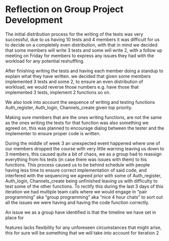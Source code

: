 # Reflection on Group Project Development

The initial distribution process for the writing of the tests was very successful, due to us having 10 tests and 4 members it was difficult for us to decide on a completely even distribution, with that in mind we decided that some members will write 3 tests and some will write 2, with a follow up meeting on Friday for members to express any issues they had with the workload for any potential reshuffling.  

After finishing writing the tests and having each member doing a standup to explain what they have written. we decided that given some members implemented 3 tests and some 2, to ensure an even distribution of workload, we would reverse those numbers e.g. have those that implemented 3 tests, implement 2 functions so on.  

We also took into account the sequence of writing and testing functions  Auth_register, Auth_login, Channels_create given top priority. 

Making sure members that are the ones writing functions, are not the same as the ones writing the tests for that function was also something we agreed on, this was planned to encourage dialog between the tester and the implementer to ensure proper code is written. 
 
During the middle of week 3 an unexpected event happened where one of our members dropped the course with very little warning leaving us down to 3 members, this caused quite a bit of chaos, we as a group had to reassign everything from his tests (in case there was issues with them) to his functions. This process caused us to be behind schedule with people having less time to ensure correct implementation of said code, and interfered with the sequencing we agreed prior with some of Auth_register, Auth_login, Channels_create being unfinished leaving us with difficulty to test some of the other functions. To rectify this during the last 3 days of this iteration we had multiple team calls where we would engage in “pair programming” aka “group programming” aka “nice 4 hour chats” to sort out all the issues we were having and having the code function correctly.  

An issue we as a group have identified is that the timeline we have set in place for  

features lacks flexibility for any unforeseen circumstances that might arise, this for sure will be  something that we will take into account for iteration 2 